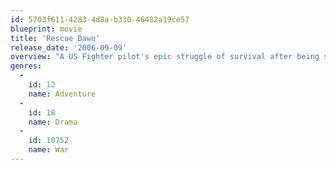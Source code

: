 ```yaml
---
id: 5703f611-4283-4d8a-b330-46482a19ce57
blueprint: movie
title: 'Rescue Dawn'
release_date: '2006-09-09'
overview: "A US Fighter pilot's epic struggle of survival after being shot down on a mission over Laos during the Vietnam War."
genres:
  -
    id: 12
    name: Adventure
  -
    id: 18
    name: Drama
  -
    id: 10752
    name: War
---
```

